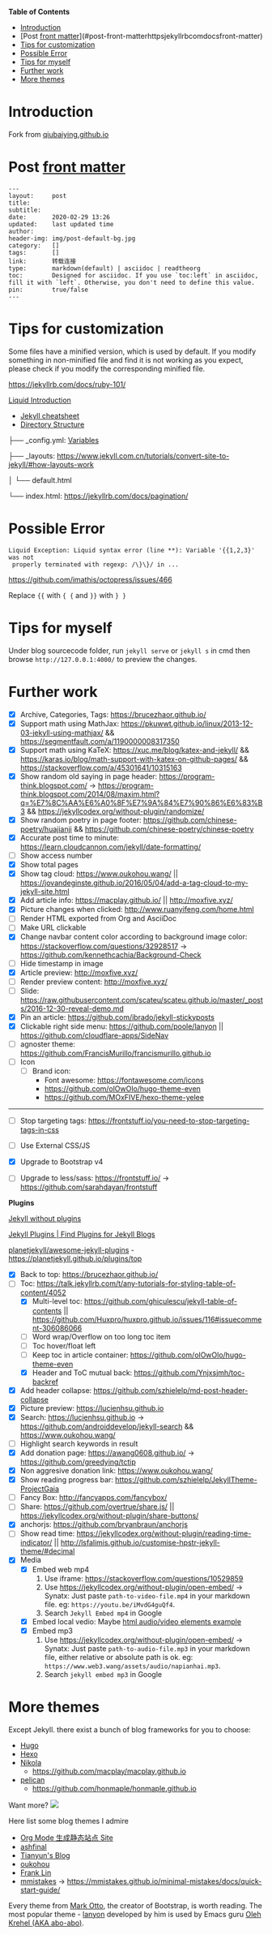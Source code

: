 
<!-- markdown-toc start - Don't edit this section. Run M-x markdown-toc-generate-toc again -->
**Table of Contents**

- [Introduction](#introduction)
- [Post [front matter](https://jekyllrb.com/docs/front-matter/)](#post-front-matterhttpsjekyllrbcomdocsfront-matter)
- [Tips for customization](#tips-for-customization)
- [Possible Error](#possible-error)
- [Tips for myself](#tips-for-myself)
- [Further work](#further-work)
- [More themes](#more-themes)

<!-- markdown-toc end -->


# Introduction

Fork from [qiubaiying.github.io](https://github.com/qiubaiying/qiubaiying.github.io)

# Post [front matter](https://jekyllrb.com/docs/front-matter/)

```
---
layout:     post
title:      
subtitle:
date:       2020-02-29 13:26
updated:    last updated time
author:     
header-img: img/post-default-bg.jpg
category:   []
tags:       []
link:       转载连接
type:       markdown(default) | asciidoc | readtheorg
toc:        Designed for asciidoc. If you use `toc:left` in asciidoc, fill it with `left`. Otherwise, you don't need to define this value.
pin:        true/false
---
```


# Tips for customization

Some files have a minified version, which is used by default. If you modify something in non-minified file and find it is not working as you expect, please check if you modify the corresponding minified file.

https://jekyllrb.com/docs/ruby-101/

[Liquid Introduction](https://shopify.github.io/liquid/basics/introduction/)

- [Jekyll cheatsheet](https://devhints.io/jekyll)
- [Directory Structure](https://jekyllrb.com/docs/structure/)

 ├── _config.yml: [Variables](https://jekyllrb.com/docs/variables/)

 ├── _layouts: https://www.jekyll.com.cn/tutorials/convert-site-to-jekyll/#how-layouts-work

 │   └── default.html

 └── index.html: https://jekyllrb.com/docs/pagination/

# Possible Error

```
Liquid Exception: Liquid syntax error (line **): Variable '{{1,2,3}' was not
 properly terminated with regexp: /\}\}/ in ...
```

https://github.com/imathis/octopress/issues/466

Replace `{{` with `{ {` and `}}` with `} }`




# Tips for myself

Under blog sourcecode folder, run `jekyll serve` or `jekyll s` in cmd then browse `http://127.0.0.1:4000/` to preview the changes.

# Further work

- [x] Archive, Categories, Tags: https://brucezhaor.github.io/
- [x] Support math using MathJax: https://pkuwwt.github.io/linux/2013-12-03-jekyll-using-mathjax/ && https://segmentfault.com/a/1190000008317350 
- [x] Support math using KaTeX: https://xuc.me/blog/katex-and-jekyll/ && https://karas.io/blog/math-support-with-katex-on-github-pages/ && https://stackoverflow.com/a/45301641/10315163
- [x] Show random old saying in page header: https://program-think.blogspot.com/ -> https://program-think.blogspot.com/2014/08/maxim.html?q=%E7%8C%AA%E6%A0%8F%E7%9A%84%E7%90%86%E6%83%B3 && https://jekyllcodex.org/without-plugin/randomize/
- [x] Show random poetry in page footer: https://github.com/chinese-poetry/huajianji && https://github.com/chinese-poetry/chinese-poetry
- [x] Accurate post time to minute: https://learn.cloudcannon.com/jekyll/date-formatting/
- [ ] Show access number
- [x] Show total pages
- [x] Show tag cloud: https://www.oukohou.wang/ || https://jovandeginste.github.io/2016/05/04/add-a-tag-cloud-to-my-jekyll-site.html
- [x] Add article info: https://macplay.github.io/ || http://moxfive.xyz/
- [x] Picture changes when clicked: http://www.ruanyifeng.com/home.html
- [ ] Render HTML exported from Org and AsciiDoc
- [ ] Make URL clickable
- [x] Change navbar content color according to background image color: https://stackoverflow.com/questions/32928517 -> https://github.com/kennethcachia/Background-Check
- [ ] Hide timestamp in image
- [x] Article preview: http://moxfive.xyz/
- [ ] Render preview content: http://moxfive.xyz/
- [ ] Slide: https://raw.githubusercontent.com/scateu/scateu.github.io/master/_posts/2016-12-30-reveal-demo.md
- [x] Pin an article: https://github.com/ibrado/jekyll-stickyposts
- [x] Clickable right side menu: https://github.com/poole/lanyon || https://github.com/cloudflare-apps/SideNav
- [ ] agnoster theme: https://github.com/FrancisMurillo/francismurillo.github.io
- [ ] Icon
  - [ ] Brand icon:
    - Font awesome: https://fontawesome.com/icons
    - https://github.com/olOwOlo/hugo-theme-even
    - https://github.com/MOxFIVE/hexo-theme-yelee

-----

- [ ] Stop targeting tags: https://frontstuff.io/you-need-to-stop-targeting-tags-in-css
- [ ] Use External CSS/JS
- [x] Upgrade to Bootstrap v4
- [ ] Upgrade to less/sass: https://frontstuff.io/ -> https://github.com/sarahdayan/frontstuff


**Plugins**

[Jekyll without plugins](https://jekyllcodex.org/without-plugins/)

[Jekyll Plugins | Find Plugins for Jekyll Blogs](http://www.jekyll-plugins.com/)

[planetjekyll/awesome-jekyll-plugins](https://github.com/planetjekyll/awesome-jekyll-plugins) - https://planetjekyll.github.io/plugins/top


- [x] Back to top: https://brucezhaor.github.io/
- [ ] Toc: https://talk.jekyllrb.com/t/any-tutorials-for-styling-table-of-content/4052
  - [x] Multi-level toc: https://github.com/ghiculescu/jekyll-table-of-contents || https://github.com/Huxpro/huxpro.github.io/issues/116#issuecomment-306086066
  - [ ] Word wrap/Overflow on too long toc item
  - [ ] Toc hover/float left
  - [ ] Keep toc in article container: https://github.com/olOwOlo/hugo-theme-even
  - [x] Header and ToC mutual back: https://github.com/Ynjxsjmh/toc-backref
- [x] Add header collapse: https://github.com/szhielelp/md-post-header-collapse
- [x] Picture preview: https://lucienhsu.github.io
- [x] Search: https://lucienhsu.github.io -> https://github.com/androiddevelop/jekyll-search && https://www.oukohou.wang/
- [ ] Highlight search keywords in result
- [x] Add donation page: https://awang0608.github.io/ -> https://github.com/greedying/tctip
- [x] Non aggresive donation link: https://www.oukohou.wang/ 
- [x] Show reading progress bar: https://github.com/szhielelp/JekyllTheme-ProjectGaia
- [ ] Fancy Box: http://fancyapps.com/fancybox/
- [ ] Share: https://github.com/overtrue/share.js/ || https://jekyllcodex.org/without-plugin/share-buttons/
- [x] anchorjs: https://github.com/bryanbraun/anchorjs
- [ ] Show read time: https://jekyllcodex.org/without-plugin/reading-time-indicator/ || http://lsfalimis.github.io/customise-hpstr-jekyll-theme/#decimal
- [x] Media
  - [x] Embed web mp4
    1. Use iframe: https://stackoverflow.com/questions/10529859
    2. Use https://jekyllcodex.org/without-plugin/open-embed/ -> Synatx: Just paste `path-to-video-file.mp4` in your markdown file. eg: `https://youtu.be/iMvdG4guQf4`.
    3. Search `Jekyll Embed mp4` in Google
  - [x] Embed local vedio: Maybe [html audio/video elements example](https://github.com/mmistakes/minimal-mistakes/issues/1827)
  - [x] Embed mp3
    1. Use https://jekyllcodex.org/without-plugin/open-embed/ -> Synatx: Just paste `path-to-audio-file.mp3` in your markdown file, either relative or absolute path is ok. eg: `https://www.web3.wang/assets/audio/napianhai.mp3`.
    2. Search `jekyll embed mp3` in Google



# More themes

Except Jekyll. there exist a bunch of blog frameworks for you to choose:

- [Hugo](https://github.com/gohugoio/hugo)
- [Hexo](https://github.com/hexojs/hexo)
- [Nikola](https://github.com/getnikola/nikola)
  - https://github.com/macplay/macplay.github.io
- [pelican](https://github.com/getpelican/pelican)
  - https://github.com/honmaple/honmaple.github.io
  
Want more?  [![](./images/20200327_190259_SlIkSt.png)](https://www.google.com/search?q=blog+framework)

Here list some blog themes I admire

- [Org Mode 生成静态站点 Site](https://emacs-china.org/t/org-mode-site-v0-0-3/11409)
- [ashfinal](https://macplay.github.io/)
- [Tianyun's Blog](https://doowzs.com/blog/)
- [oukohou](https://www.oukohou.wang/)
- [Frank Lin](https://frankindev.com/)
- [mmistakes](https://github.com/mmistakes) -> https://mmistakes.github.io/minimal-mistakes/docs/quick-start-guide/

Every theme from [Mark Otto](https://github.com/mdo), the creator of Bootstrap, is worth reading. The most popular theme - [lanyon](https://github.com/poole/lanyon) developed by him is used by Emacs guru [Oleh Krehel (AKA abo-abo)](https://github.com/abo-abo).



